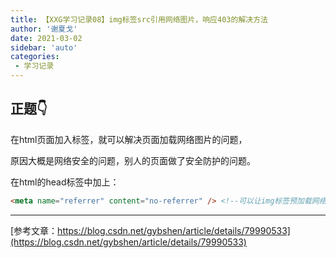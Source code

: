```yaml
---
title: 【XXG学习记录08】img标签src引用网络图片，响应403的解决方法
author: '谢夏戈'
date: 2021-03-02
sidebar: 'auto'
categories:
 - 学习记录
---
```



## 正题👇
在html页面加入<meta name="referrer" content="no-referrer">标签，就可以解决页面加载网络图片的问题，

原因大概是网络安全的问题，别人的页面做了安全防护的问题。

在html的head标签中加上：
```html
<meta name="referrer" content="no-referrer" /> <!--可以让img标签预加载网络图片-->
```

---  

[参考文章：https://blog.csdn.net/gybshen/article/details/79990533](https://blog.csdn.net/gybshen/article/details/79990533)